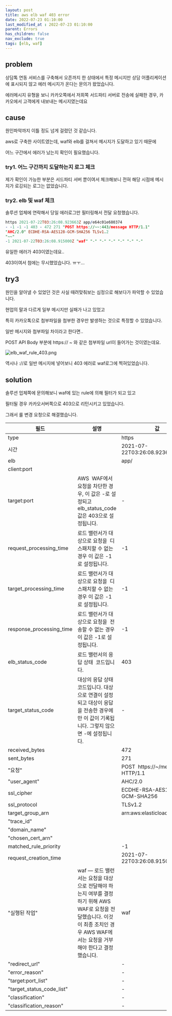 ```yaml
---
layout: post
title: aws elb waf 403 error
date: 2022-07-23 01:10:00
last_modified_at : 2022-07-23 01:10:00
parent: Errors
has_children: false
nav_exclude: true
tags: [elb, waf]
---
```


## problem

상담톡 연동 서비스를 구축해서 오픈까지 한 상태에서 특정 메시지만 상담 어플리케이션에 표시되지 않고 에러 메시지가 온다는 문의가 왔었습니다.

에러메시지 유형을 보니 카카오쪽에서 저희쪽 서드파티 서버로 전송에 실패한 경우, 카카오에서 고객에게 내보내는 메시지였는데요

## cause

원인파악까지 이틀 정도 넘게 걸렸던 것 같습니다. 

aws로 구축한 사이트였는데, waf와 elb를 걸쳐서 메시지가 도달하고 있기 때문에

어느 구간에서 에러가 났는지 확인이 필요했습니다.

### try1. 어느 구간까지 도달하는지 로그 체크

제가 확인이 가능한 부분은 서드파티 서버 뿐이여서 체크해보니 전혀 해당 시점에 메시지가 로깅되는 로그는 없었습니다.

### try2. elb 및 waf 체크

솔루션 업체에 연락해서 당일 에러로그만 필터링해서 전달 요청했습니다.

```prolog
https 2021-07-22T03:26:08.923663Z app/e64c01e680374 
- -1 -1 -1 403 - 472 271 "POST https://~~:443/message HTTP/1.1" 
"AHC/2.0" ECDHE-RSA-AES128-GCM-SHA256 TLSv1.2 
"~~" 
-1 2021-07-22T03:26:08.915000Z "waf" "-" "-" "-" "-" "-" "-"
```

유일한 에러가 403이였는데요..

403이여서 첨에는 무시했었습니다. ㅠㅜ…

## try3

원인을 알아낼 수 있었던 것은 사실 때려맞춰보는 심정으로 해보다가 파악할 수 있었습니다.

현업의 말과 다르게 일부 메시지만 실패가 나고 있었고

특히 카카오톡으로 첨부파일을 첨부한 경우만 발생하는 것으로 특정할 수 있었습니다.

일반 메시지와 첨부파일 차이라고 한다면..

POST API Body 부분에 https:// ~ 와 같은 첨부파일 url이 들어가는 것이였는데요.

![elb_waf_rule_403.png](../img/elb_waf_rule_403.png)  

역시나 ://로 일반 메시지에 넣어보니 403 에러로 waf로그에 찍혀있었습니다. 

## solution

솔루션 업체쪽에 문의해보니 waf에 있는 rule에 의해 필터가 되고 있고

필터될 경우 카카오서버쪽으로 403으로 리턴시키고 있었습니다.

그래서 룰 변경 요청으로 해결했습니다.

| 필드 | 설명 | 값 |
| --- | --- | --- |
| type | 　 | https  |
| 시간 | 　 | 2021-07-22T03:26:08.923663Z |
| elb | 　 | app/ |
| client:port | 　 |  |
| target:port | AWS  WAF에서 요청을 차단한 경우, 이 값은 -로 설정되고  elb_status_code 값은 403으로 설정됩니다. | - |
| request_processing_time | 로드 밸런서가 대상으로 요청을  디스패치할 수 없는 경우 이 값은 -1로 설정됩니다. | -1 |
| target_processing_time | 로드 밸런서가 대상으로 요청을  디스패치할 수 없는 경우 이 값은 -1로 설정됩니다. | -1 |
| response_processing_time | 로드 밸런서가 대상으로 요청을  전송할 수 없는 경우 이 값은 -1로 설정됩니다. | -1 |
| elb_status_code | 로드 밸런서의 응답 상태  코드입니다. | 403 |
| target_status_code | 대상의 응답 상태 코드입니다. 대상으로 연결이 설정되고 대상이 응답을 전송한 경우에만 이 값이 기록됩니다. 그렇지 않으면 -에 설정됩니다. | - |
| received_bytes | 　 | 472 |
| sent_bytes | 　 | 271 |
| "요청" | 　 | POST  https://~/message  HTTP/1.1 |
| "user_agent" | 　 | AHC/2.0 |
| ssl_cipher | 　 | ECDHE-RSA-AES128-GCM-SHA256 |
| ssl_protocol | 　 | TLSv1.2 |
| target_group_arn | 　 | arn:aws:elasticloadbalancing: |
| "trace_id" | 　 |  |
| "domain_name" | 　 |  |
| "chosen_cert_arn" | 　 |  |
| matched_rule_priority | 　 | -1 |
| request_creation_time | 　 | 2021-07-22T03:26:08.915000Z |
| "실행된 작업" | waf — 로드 밸런서는 요청을 대상으로 전달해야 하는지 여부를 결정하기 위해 AWS WAF로 요청을 전달했습니다. 이것이 최종 조치인 경우 AWS WAF에서는 요청을 거부해야 한다고 결정했습니다. | waf |
| "redirect_url" | 　 | - |
| "error_reason" | 　 | - |
| "target:port_list" | 　 | - |
| "target_status_code_list" | 　 | - |
| "classification" | 　 | - |
| "classification_reason" | 　 | - |